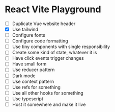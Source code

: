 # React Vite Playground

- [ ]  Duplicate Vue website header
- [x]  Use tailwind
- [ ]  Configure fonts
- [ ]  Configure code formatting
- [ ]  Use tiny components with single responsibility
- [ ]  Create some kind of state, whatever it is
- [ ]  Have click events trigger changes
- [ ]  Have small form
- [ ]  Use reducer pattern
- [ ]  Dark mode
- [ ]  Use context pattern
- [ ]  Use refs for something
- [ ]  Use all other hooks for something
- [ ]  Use typescript
- [ ]  Host it somewhere and make it live